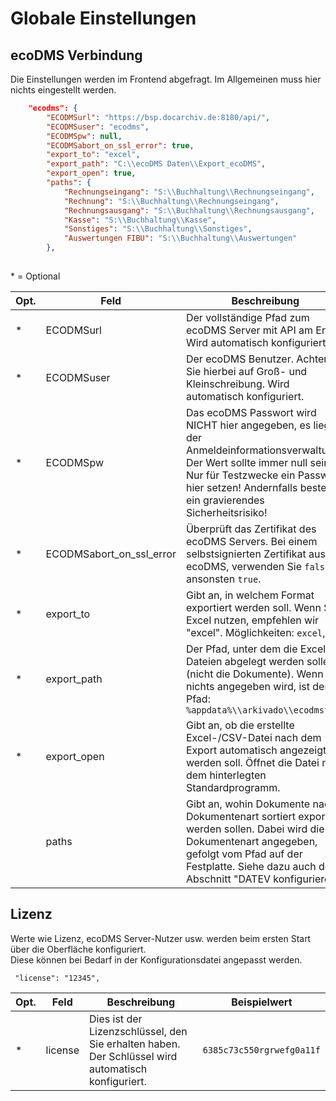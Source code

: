 # Globale Einstellungen


## ecoDMS Verbindung 
Die Einstellungen werden im Frontend abgefragt. Im Allgemeinen muss hier nichts eingestellt werden.
 
``` JSON title="ecoDMS Verbindungseinstellungen"
    "ecodms": {
        "ECODMSurl": "https://bsp.docarchiv.de:8180/api/",
        "ECODMSuser": "ecodms",
        "ECODMSpw": null,
        "ECODMSabort_on_ssl_error": true,
        "export_to": "excel",
        "export_path": "C:\\ecoDMS Daten\\Export_ecoDMS",
        "export_open": true,
        "paths": {
            "Rechnungseingang": "S:\\Buchhaltung\\Rechnungseingang",
            "Rechnung": "S:\\Buchhaltung\\Rechnungseingang",
            "Rechnungsausgang": "S:\\Buchhaltung\\Rechnungsausgang",
            "Kasse": "S:\\Buchhaltung\\Kasse",
            "Sonstiges": "S:\\Buchhaltung\\Sonstiges",
            "Auswertungen FIBU": "S:\\Buchhaltung\\Auswertungen"
        },
     
```

\* = Optional

| Opt. | Feld                     | Beschreibung                                                                                                                                                                                                                        | Beispielwert                                                                                                                               |
| ---- | ------------------------ | ----------------------------------------------------------------------------------------------------------------------------------------------------------------------------------------------------------------------------------- | ------------------------------------------------------------------------------------------------------------------------------------------ |
| *    | ECODMSurl                | Der vollständige Pfad zum ecoDMS Server mit API am Ende. Wird automatisch konfiguriert.                                                                                                                                             | ```https://beispiel.docarchiv.de:8180/api/```                                                                                              |
| *    | ECODMSuser               | Der ecoDMS Benutzer. Achten Sie hierbei auf Groß- und Kleinschreibung. Wird automatisch konfiguriert.                                                                                                                               | ```ecodms```                                                                                                                               |
| *    | ECODMSpw                 | Das ecoDMS Passwort wird NICHT hier angegeben, es liegt in der Anmeldeinformationsverwaltung. Der Wert sollte immer null sein. Nur für Testzwecke ein Passwort hier setzen! Andernfalls besteht ein gravierendes Sicherheitsrisiko! | ```null```                                                                                                                                 |
| *    | ECODMSabort_on_ssl_error | Überprüft das Zertifikat des ecoDMS Servers. Bei einem selbstsignierten Zertifikat aus ecoDMS, verwenden Sie ```false```, ansonsten ```true```.                                                                                     | ```true```                                                                                                                                 |
| *    | export_to                | Gibt an, in welchem Format exportiert werden soll. Wenn Sie Excel nutzen, empfehlen wir "excel". Möglichkeiten: ```excel```, ```csv```                                                                                              |
| *    | export_path              | Der Pfad, unter dem die Excel-Dateien abgelegt werden sollen (nicht die Dokumente). Wenn nichts angegeben wird, ist der Pfad: ```%appdata%\\arkivado\\ecodmstool```                                                                 | ```C:\\ecoDMS Daten\\Export_ecoDMS```                                                                                                      |
| *    | export_open              | Gibt an, ob die erstellte Excel-/CSV-Datei nach dem Export automatisch angezeigt werden soll. Öffnet die Datei mit dem hinterlegten Standardprogramm.                                                                               | ```true```                                                                                                                                 |
|      | paths                    | Gibt an, wohin Dokumente nach Dokumentenart sortiert exportiert werden sollen. Dabei wird die Dokumentenart angegeben, gefolgt vom Pfad auf der Festplatte. Siehe dazu auch den Abschnitt "DATEV konfigurieren".                    | ```{"Rechnungseingang": "C:\\Datev\\Belegtransfer\\Rechnungseingang", "Rechnungsausgang": "C:\\Datev\\Belegtransfer\\Rechnungsausgang"}``` |

## Lizenz
Werte wie Lizenz, ecoDMS Server-Nutzer usw. werden beim ersten Start über die Oberfläche konfiguriert.   
Diese können bei Bedarf in der Konfigurationsdatei angepasst werden.

``` title="Lizenzeintrag:"
 "license": "12345",
```

| Opt. | Feld    | Beschreibung                                                                                       | Beispielwert                  |
| ---- | ------- | -------------------------------------------------------------------------------------------------- | ----------------------------- |
| *    | license | Dies ist der Lizenzschlüssel, den Sie erhalten haben. Der Schlüssel wird automatisch konfiguriert. | ```6385c73c550rgrwefg0a11f``` |
